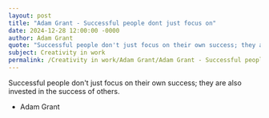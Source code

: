```yaml
---
layout: post
title: "Adam Grant - Successful people dont just focus on"
date: 2024-12-28 12:00:00 -0000
author: Adam Grant
quote: "Successful people don't just focus on their own success; they are also invested in the success of others."
subject: Creativity in work
permalink: /Creativity in work/Adam Grant/Adam Grant - Successful people dont just focus on
---
```


Successful people don't just focus on their own success; they are also invested in the success of others.

- Adam Grant
